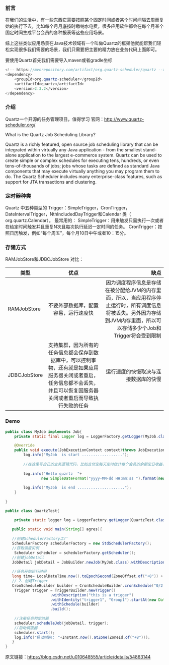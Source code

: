 ### 前言
在我们的生活中，有一些东西它需要按照某个固定时间或者某个时间间隔去周而复始的执行下去，比如每个月月底按时缴纳水电费，很多应用软件都会在每个月某个固定时间生成平台会员的各种报表等这些应用场景。

综上这些类似应用场景在Java技术领域有一个叫做Quartz的框架他就能帮我们轻松实现很多我们需要的场景，我们只需要把主要的精力放在业务代码上面即可。

要使用Quartz首先我们需要导入maven或者gradle坐标
```java
<!-- https://mvnrepository.com/artifact/org.quartz-scheduler/quartz -->
<dependency>
    <groupId>org.quartz-scheduler</groupId>
    <artifactId>quartz</artifactId>
    <version>2.3.2</version>
</dependency>

```
### 介绍
Quartz一个开源的任务管理项目，值得学习
官网：http://www.quartz-scheduler.org/

What is the Quartz Job Scheduling Library?

Quartz is a richly featured, open source job scheduling library that can be integrated within virtually any Java application - from the smallest stand-alone application to the largest e-commerce system. Quartz can be used to create simple or complex schedules for executing tens, hundreds, or even tens-of-thousands of jobs; jobs whose tasks are defined as standard Java components that may execute virtually anything you may program them to do. The Quartz Scheduler includes many enterprise-class features, such as support for JTA transactions and clustering.

### 定时器种类
Quartz 中五种类型的 Trigger：SimpleTrigger，CronTirgger，DateIntervalTrigger，NthIncludedDayTrigger和Calendar 类（ org.quartz.Calendar）。
最常用的：
SimpleTrigger：用来触发只需执行一次或者在给定时间触发并且重复N次且每次执行延迟一定时间的任务。
CronTrigger：按照日历触发，例如“每个周五”，每个月10日中午或者10：15分。

### 存储方式
RAMJobStore和JDBCJobStore
对比：

类型|优点|缺点
--|:--:|--:
RAMJobStore|不要外部数据库，配置容易，运行速度快|因为调度程序信息是存储在被分配给JVM的内存里面，所以，当应用程序停止运行时，所有调度信息将被丢失。另外因为存储到JVM内存里面，所以可以存储多少个Job和Trigger将会受到限制
JDBCJobStore|支持集群，因为所有的任务信息都会保存到数据库中，可以控制事物，还有就是如果应用服务器关闭或者重启，任务信息都不会丢失，并且可以恢复因服务器关闭或者重启而导致执行失败的任务|运行速度的快慢取决与连接数据库的快慢

### Demo
```java
public class MyJob implements Job{
	private static final Logger log = LoggerFactory.getLogger(MyJob.class);

	@Override
	public void execute(JobExecutionContext context)throws JobExecutionException {
		log.info("MyJob  is start ..................");
		
        //在这里写自己的业务逻辑代码，比如支付宝每天定时统计每个会员的余额宝日收益，或者每个月的其他理财收益等
        
		log.info("Hello quzrtz  "+
				new SimpleDateFormat("yyyy-MM-dd HH:mm:ss ").format(new Date()));
		
		log.info("MyJob  is end .....................");
	}
	
}
```
```java
public class QuartzTest{

	private static logger log = LoggerFactory.getLogger(QuartzTest.class);
    
   public static void main(String[] agres){
   
   //创建SchedulerFactory工厂
   SchedulerFactory schedulerFactory = new StdSchedulerFactory();
   //获取调度实例
	Scheduler scheduler = schedulerFactory.getScheduler();
   //创建jobDetail
   JobDetail jobDetail = JobBuilder.newJob(MyJob.class).withDescription("athis is a Job").withIdentity("job1_1", "jGroup1").build();
   
   //任务开始运行时间
   long time= LocalDateTime.now().toEpochSecond(ZoneOffset.of("+8")) + 3 * 3000;
   // 2、创建Trigger
   CronScheduleBuilder builder = CronScheduleBuilder.cronSchedule("0/2 * * * * ?");
	Trigger trigger = TriggerBuilder.newTrigger()
    				.withDescription("this is a trigger")
					.withIdentity("trigger1", "Group1").startAt(new Date(time))
					.withSchedule(builder)
					.build();
	
    //注册任务和定时器
    scheduler.scheduleJob(jobDetail, trigger);
    //启动调度器
    scheduler.start();
    log.info("启动时间： "+Instant.now().atZone(ZoneId.of("+8")));
   }
}

```
原文链接：https://blog.csdn.net/u010648555/article/details/54863144
